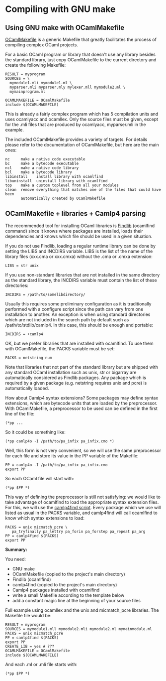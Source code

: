 Compiling with GNU make
=======================

Using GNU make with OCamlMakefile
---------------------------------

[OCamlMakefile](http://omake.metaprl.org/index.html "OCamlMakefile") is
a generic Makefile that greatly facilitates the process of compiling
complex OCaml projects.

For a basic OCaml program or library that doesn't use any library
besides the standard library, just copy OCamlMakefile to the current
directory and create the following Makefile:

    RESULT = myprogram
    SOURCES = \
      mymodule1.mli mymodule1.ml \
      myparser.mli myparser.mly mylexer.mll mymodule2.ml \
      mymainprogram.ml

    OCAMLMAKEFILE = OCamlMakefile
    include $(OCAMLMAKEFILE)

This is already a fairly complex program which has 5 compilation units
and uses ocamlyacc and ocamllex. Only the source files must be given,
except for the .mli files that are produced by ocamlyacc, myparser.mli
in the example.

The included OCamlMakefile provides a variety of targets. For details
please refer to the documentation of OCamlMakefile, but here are the
main ones:

    nc     make a native code executable
    bc     make a bytecode executable
    ncl    make a native code library
    bcl    make a bytecode library
    libinstall    install library with ocamlfind
    libuninstall  uninstall library with ocamlfind
    top    make a custom toplevel from all your modules
    clean  remove everything that matches one of the files that could have been
           automatically created by OCamlMakefile

OCamlMakefile + libraries + Camlp4 parsing
------------------------------------------

The recommended tool for installing OCaml libraries is
[Findlib](http://www.camlcity.org/archive/programming/findlib.html "Findlib")
(ocamlfind command) since it knows where packages are installed, loads
their dependencies and knows which file should be used in a given
situation.

If you do not use Findlib, loading a regular runtime library can be done
by setting the LIBS and INCDIRS variable. LIBS is the list of the name
of the library files (xxx.cma or xxx.cmxa) without the .cma or .cmxa
extension:

    LIBS = str unix

If you use non-standard libraries that are not installed in the same
directory as the standard library, the INCDIRS variable must contain the
list of these directories:

    INCDIRS = /path/to/somelibdirectory/

Usually this requires some preliminary configuration as it is
traditionally performed with a configure script since the path can vary
from one installation to another. An exception is when using standard
directories which are not included in the search path by default such as
/path/to/stdlib/camlp4. In this case, this should be enough and
portable:

    INCDIRS = +camlp4

OK, but we prefer libraries that are installed with ocamlfind. To use
them with OCamlMakefile, the PACKS variable must be set:

    PACKS = netstring num

Note that libraries that not part of the standard library but are
shipped with any standard OCaml installation such as unix, str or
bigarray are automatically considered as Findlib packages. Any package
which is required by a given package (e.g. netstring requires unix and
pcre) is automatically loaded.

How about Camlp4 syntax extensions? Some packages may define syntax
extensions, which are bytecode units that are loaded by the
preprocessor. With OCamlMakefile, a preprocessor to be used can be
defined in the first line of the file:

    (*pp ...

So it could be something like:

    (*pp camlp4o -I /path/to/pa_infix pa_infix.cmo *)

Well, this form is not very convenient, so we will use the same
preprocessor for each file and store its value in the PP variable of the
Makefile:

    PP = camlp4o -I /path/to/pa_infix pa_infix.cmo
    export PP

So each OCaml file will start with:

    (*pp $PP *)

This way of defining the preprocessor is still not satisfying: we would
like to take advantage of ocamlfind to load the appropriate syntax
extension files. For this, we will use the [camlp4find
script](http://martin.jambon.free.fr/ocaml.html "camlp4find script").
Every package which we use will listed as usual in the PACKS variable,
and camlp4find will call ocamlfind to know which syntax extensions to
load:

    PACKS = unix micmatch_pcre \
       pa_tryfinally pa_lettry pa_forin pa_forstep pa_repeat pa_arg
    PP = camlp4find $(PACKS)
    export PP

**Summary:**

You need:

-   GNU make
-   OCamlMakefile (copied to the project's main directory)
-   Findlib (ocamlfind)
-   camlp4find (copied to the project's main directory)
-   Camlp4 packages installed with ocamlfind
-   write a small Makefile according to the template below
-   add a constant magic line at the beginning of your source files

Full example using ocamllex and the unix and micmatch\_pcre libraries.
The Makefile file would be:

    RESULT = myprogram
    SOURCES = mymodule1.mll mymodule2.mli mymodule2.ml mymainmodule.ml
    PACKS = unix micmatch_pcre
    PP = camlp4find $(PACKS)
    export PP
    CREATE_LIB = yes # ???
    OCAMLMAKEFILE = OCamlMakefile
    include $(OCAMLMAKEFILE)

And each .ml or .mli file starts with:

    (*pp $PP *)
